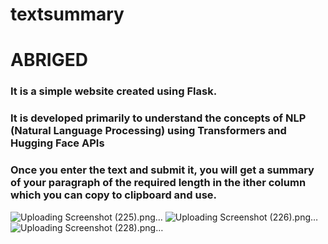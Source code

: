 # textsummary
# ABRIGED
### It is a simple website created using Flask. 
### It is developed primarily to understand the concepts of NLP (Natural Language Processing) using Transformers and Hugging Face APIs



### Once you enter the text and submit it, you will get a summary of your paragraph of the required length in the ither column which you can copy to clipboard and use.




![Uploading Screenshot (225).png…]()
![Uploading Screenshot (226).png…]()
![Uploading Screenshot (228).png…]()
